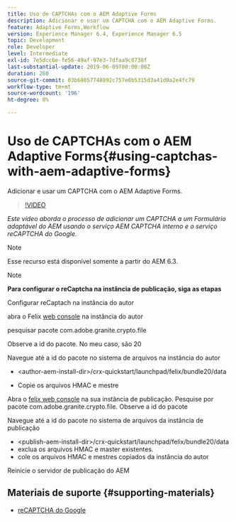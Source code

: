 ```yaml
---
title: Uso de CAPTCHAs com o AEM Adaptive Forms
description: Adicionar e usar um CAPTCHA com o AEM Adaptive Forms.
feature: Adaptive Forms,Workflow
version: Experience Manager 6.4, Experience Manager 6.5
topic: Development
role: Developer
level: Intermediate
exl-id: 7e5dcc6e-fe56-49af-97e3-7dfaa9c8738f
last-substantial-update: 2019-06-09T00:00:00Z
duration: 260
source-git-commit: 03b68057748892c757e0b5315d3a41d0a2e4fc79
workflow-type: tm+mt
source-wordcount: '196'
ht-degree: 0%

---
```


# Uso de CAPTCHAs com o AEM Adaptive Forms{#using-captchas-with-aem-adaptive-forms}

Adicionar e usar um CAPTCHA com o AEM Adaptive Forms.

>[!VIDEO](https://video.tv.adobe.com/v/18336?quality=12&learn=on)

*Este vídeo aborda o processo de adicionar um CAPTCHA a um Formulário adaptável do AEM usando o serviço AEM CAPTCHA interno e o serviço reCAPTCHA do Google.*

>[!NOTE]
>
>Esse recurso está disponível somente a partir do AEM 6.3.

>[!NOTE]
>
>**Para configurar o reCaptcha na instância de publicação, siga as etapas**
>
>Configurar reCaptach na instância do autor
>
>abra o Felix [web console](http://localhost:4502/system/console/bundles) na instância do autor
>
>pesquisar pacote com.adobe.granite.crypto.file
>
>Observe a id do pacote. No meu caso, são 20
>
>Navegue até a id do pacote no sistema de arquivos na instância do autor
>
>* &lt;author-aem-install-dir>/crx-quickstart/launchpad/felix/bundle20/data
* Copie os arquivos HMAC e mestre
>
Abra o [felix web console](http://localhost:4502/system/console/bundles) na sua instância de publicação. Pesquise por pacote com.adobe.granite.crypto.file. Observe a id do pacote
>
Navegue até a id do pacote no sistema de arquivos da instância de publicação
>
* &lt;publish-aem-install-dir>/crx-quickstart/launchpad/felix/bundle20/data
* exclua os arquivos HMAC e master existentes.
* cole os arquivos HMAC e mestres copiados da instância do autor
>
Reinicie o servidor de publicação do AEM

## Materiais de suporte {#supporting-materials}

* [reCAPTCHA do Google](https://www.google.com/recaptcha)
